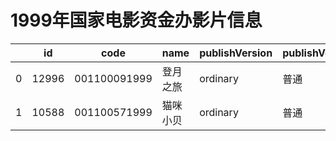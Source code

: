 # 1999年国家电影资金办影片信息


|    | id |  code  |  name  | publishVersion | publishVersionName |   type  |  typeName  |   producerName  |  publisherName  |  publishDate   |
| ---- | ---- | ---- | ---- | ---- | ----| ---- | ---- | ---- | ---- | ---- |
| 0 |  12996 |  001100091999 |  登月之旅 |  ordinary |  普通 |  cartoon |  动画片 |  暂空 |  暂空 |  927216000000|
| 1 |  10588 |  001100571999 |  猫咪小贝 |  ordinary |  普通 |  cartoon |  动画片 |  暂空 |  暂空 |  928771200000|
